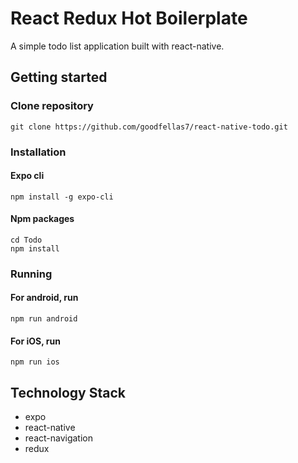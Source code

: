 # React Redux Hot Boilerplate

A simple todo list application built with react-native.

## Getting started

### Clone repository
```
git clone https://github.com/goodfellas7/react-native-todo.git
```

### Installation
#### Expo cli
```
npm install -g expo-cli
```
#### Npm packages
```
cd Todo
npm install
```

### Running
#### For android, run
```
npm run android
```
#### For iOS, run
```
npm run ios
```

## Technology Stack
- expo
- react-native
- react-navigation
- redux
